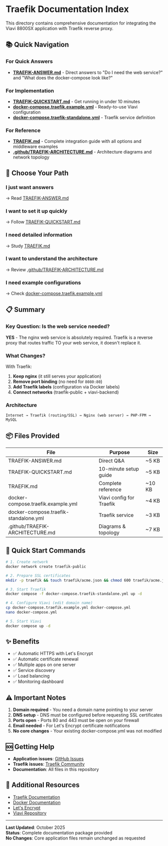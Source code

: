 # Traefik Documentation Index

This directory contains comprehensive documentation for integrating the Viavi 8800SX application with Traefik reverse proxy.

## 📚 Quick Navigation

### For Quick Answers
- **[TRAEFIK-ANSWER.md](TRAEFIK-ANSWER.md)** - Direct answers to "Do I need the web service?" and "What does the docker-compose look like?"

### For Implementation
- **[TRAEFIK-QUICKSTART.md](TRAEFIK-QUICKSTART.md)** - Get running in under 10 minutes
- **[docker-compose.traefik.example.yml](docker-compose.traefik.example.yml)** - Ready-to-use Viavi configuration
- **[docker-compose.traefik-standalone.yml](docker-compose.traefik-standalone.yml)** - Traefik service definition

### For Reference
- **[TRAEFIK.md](TRAEFIK.md)** - Complete integration guide with all options and middleware examples
- **[.github/TRAEFIK-ARCHITECTURE.md](.github/TRAEFIK-ARCHITECTURE.md)** - Architecture diagrams and network topology

## 🎯 Choose Your Path

### I just want answers
→ Read [TRAEFIK-ANSWER.md](TRAEFIK-ANSWER.md)

### I want to set it up quickly
→ Follow [TRAEFIK-QUICKSTART.md](TRAEFIK-QUICKSTART.md)

### I need detailed information
→ Study [TRAEFIK.md](TRAEFIK.md)

### I want to understand the architecture
→ Review [.github/TRAEFIK-ARCHITECTURE.md](.github/TRAEFIK-ARCHITECTURE.md)

### I need example configurations
→ Check [docker-compose.traefik.example.yml](docker-compose.traefik.example.yml)

## 📋 Summary

### Key Question: Is the web service needed?

**YES** - The nginx web service is absolutely required. Traefik is a reverse proxy that routes traffic TO your web service, it doesn't replace it.

### What Changes?

With Traefik:
1. **Keep nginx** (it still serves your application)
2. **Remove port binding** (no need for `8080:80`)
3. **Add Traefik labels** (configuration via Docker labels)
4. **Connect networks** (traefik-public + viavi-backend)

### Architecture

```
Internet → Traefik (routing/SSL) → Nginx (web server) → PHP-FPM → MySQL
```

## 📦 Files Provided

| File | Purpose | Size |
|------|---------|------|
| TRAEFIK-ANSWER.md | Direct Q&A | ~5 KB |
| TRAEFIK-QUICKSTART.md | 10-minute setup guide | ~5 KB |
| TRAEFIK.md | Complete reference | ~10 KB |
| docker-compose.traefik.example.yml | Viavi config for Traefik | ~4 KB |
| docker-compose.traefik-standalone.yml | Traefik service | ~3 KB |
| .github/TRAEFIK-ARCHITECTURE.md | Diagrams & topology | ~7 KB |

## 🚀 Quick Start Commands

```bash
# 1. Create network
docker network create traefik-public

# 2. Prepare SSL certificates
mkdir -p traefik && touch traefik/acme.json && chmod 600 traefik/acme.json

# 3. Start Traefik
docker compose -f docker-compose.traefik-standalone.yml up -d

# 4. Configure Viavi (edit domain name)
cp docker-compose.traefik.example.yml docker-compose.yml
nano docker-compose.yml

# 5. Start Viavi
docker compose up -d
```

## ✨ Benefits

- ✅ Automatic HTTPS with Let's Encrypt
- ✅ Automatic certificate renewal
- ✅ Multiple apps on one server
- ✅ Service discovery
- ✅ Load balancing
- ✅ Monitoring dashboard

## ⚠️ Important Notes

1. **Domain required** - You need a domain name pointing to your server
2. **DNS setup** - DNS must be configured before requesting SSL certificates
3. **Ports open** - Ports 80 and 443 must be open on your firewall
4. **Email needed** - For Let's Encrypt certificate notifications
5. **No core changes** - Your existing docker-compose.yml was not modified

## 🆘 Getting Help

- **Application issues**: [GitHub Issues](https://github.com/k9barry/viavi/issues)
- **Traefik issues**: [Traefik Community](https://community.traefik.io/)
- **Documentation**: All files in this repository

## 📖 Additional Resources

- [Traefik Documentation](https://doc.traefik.io/traefik/)
- [Docker Documentation](https://docs.docker.com/)
- [Let's Encrypt](https://letsencrypt.org/)
- [Viavi Repository](https://github.com/k9barry/viavi)

---

**Last Updated**: October 2025  
**Status**: Complete documentation package provided  
**No Changes**: Core application files remain unchanged as requested
